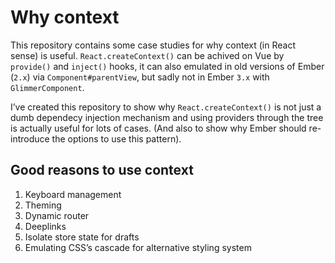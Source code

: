 # Why context

This repository contains some case studies for why context (in React sense) is useful.
`React.createContext()` can be achived on Vue by `provide()` and `inject()` hooks, it can also emulated in old versions of Ember (`2.x`) via `Component#parentView`, but sadly not in Ember `3.x` with `GlimmerComponent`.

I’ve created this repository to show why `React.createContext()` is not just a dumb dependecy injection mechanism and using providers through the tree is actually useful for lots of cases. (And also to show why Ember should re-introduce the options to use this pattern).

## Good reasons to use context

1. Keyboard management
2. Theming
3. Dynamic router
4. Deeplinks
5. Isolate store state for drafts
6. Emulating CSS’s cascade for alternative styling system

